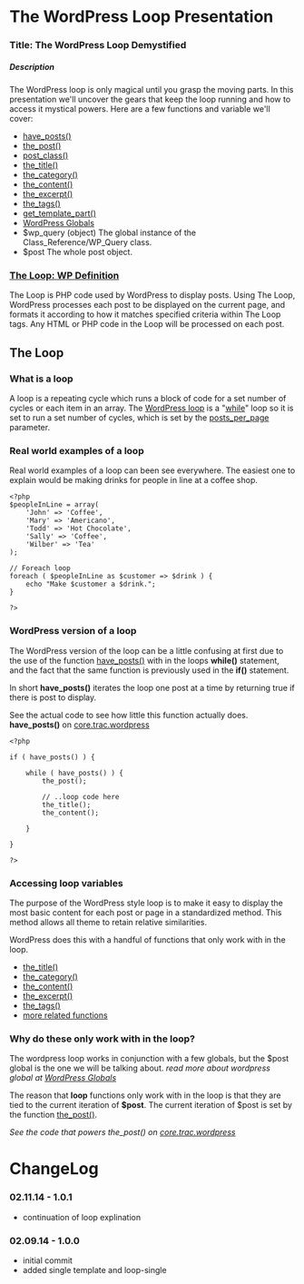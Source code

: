 The WordPress Loop Presentation
==================

### Title: The WordPress Loop Demystified

##### Description
The WordPress loop is only magical until you grasp the moving parts. In this presentation we'll uncover the gears that keep the loop running and how to access it mystical powers. Here are a few functions and variable we'll cover: 

- [have_posts()](http://codex.wordpress.org/Function_Reference/have_posts)
- [the_post()](http://codex.wordpress.org/Function_Reference/the_post)
- [post_class()](http://codex.wordpress.org/Function_Reference/post_class)
- [the_title()](http://codex.wordpress.org/Function_Reference/the_title)
- [the_category()](http://codex.wordpress.org/Function_Reference/the_category)
- [the_content()](http://codex.wordpress.org/Function_Reference/the_content)
- [the_excerpt()](http://codex.wordpress.org/Function_Reference/the_excerpt)
- [the_tags()](http://codex.wordpress.org/Function_Reference/the_tags)
- [get_template_part()](http://codex.wordpress.org/Function_Reference/get_template_part)
- [WordPress Globals](http://codex.wordpress.org/Global_Variables)
- $wp_query (object) The global instance of the Class_Reference/WP_Query class.
- $post The whole post object.

### [The Loop: WP Definition](http://codex.wordpress.org/The_Loop)

The Loop is PHP code used by WordPress to display posts. Using The Loop, WordPress processes each post to be displayed on the current page, and formats it according to how it matches specified criteria within The Loop tags. Any HTML or PHP code in the Loop will be processed on each post.

The Loop
------------------

### What is a loop

A loop is a repeating cycle which runs a block of code for a set number of cycles or each item in an array. The [WordPress loop](http://codex.wordpress.org/The_Loop) is a "[while](http://www.php.net/manual/en/control-structures.while.php)" loop so it is set to run a set number of cycles, which is set by the [posts_per_page](http://codex.wordpress.org/Class_Reference/WP_Query#Pagination_Parameters) parameter. 

### Real world examples of a loop

Real world examples of a loop can been see everywhere. The easiest one to explain would be making drinks for people in line at a coffee shop.

```
<?php
$peopleInLine = array(
	'John' => 'Coffee',
	'Mary' => 'Americano',
	'Todd' => 'Hot Chocolate',
	'Sally' => 'Coffee',
	'Wilber' => 'Tea'
);

// Foreach loop
foreach ( $peopleInLine as $customer => $drink ) {
	echo "Make $customer a $drink.";
}

?>
```

### WordPress version of a loop

The WordPress version of the loop can be a little confusing at first due to the use of the function [have_posts()](http://codex.wordpress.org/Function_Reference/have_posts) with in the loops **while()** statement, and the fact that the same function is previously used in the **if()** statement.

In short **have_posts()** iterates the loop one post at a time by returning true if there is post to display.

See the actual code to see how little this function actually does. **have_posts()** on [core.trac.wordpress](https://core.trac.wordpress.org/browser/tags/3.8.1/src/wp-includes/query.php#L3142)

```
<?php

if ( have_posts() ) {
	
	while ( have_posts() ) {
		the_post();
		
		// ..loop code here
		the_title();
		the_content();
		
	}
	
}

?>
```

### Accessing loop variables

The purpose of the WordPress style loop is to make it easy to display the most basic content for each post or page in a standardized method. This method allows all theme to retain relative similarities. 

WordPress does this with a handful of functions that only work with in the loop. 

- [the_title()](http://codex.wordpress.org/Function_Reference/the_title)
- [the_category()](http://codex.wordpress.org/Function_Reference/the_category)
- [the_content()](http://codex.wordpress.org/Function_Reference/the_content)
- [the_excerpt()](http://codex.wordpress.org/Function_Reference/the_excerpt)
- [the_tags()](http://codex.wordpress.org/Function_Reference/the_tags)
- [more related functions](http://codex.wordpress.org/Function_Reference/post_class#Related)

### Why do these only work with in the loop?

The wordpress loop works in conjunction with a few globals, but the $post global is the one we will be talking about. _read more about wordpress global at [WordPress Globals](http://codex.wordpress.org/Global_Variables)_

The reason that **loop** functions only work with in the loop is that they are tied to the current iteration of **$post**. The current iteration of $post is set by the function [the_post()](http://codex.wordpress.org/Function_Reference/the_post). 

_See the code that powers the_post() on [core.trac.wordpress](https://core.trac.wordpress.org/browser/tags/3.8.1/src/wp-includes/query.php#L3120)_

ChangeLog
====================

### 02.11.14 - 1.0.1
- continuation of loop explination

### 02.09.14 - 1.0.0
- initial commit
- added single template and loop-single